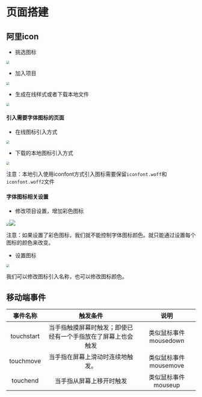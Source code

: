 

# 页面搭建

## 阿里icon

- 挑选图标

<img src="https://woniumd.oss-cn-hangzhou.aliyuncs.com/web/wangjidong/20220914232039.png" style="zoom:50%;" />

- 加入项目

<img src="https://woniumd.oss-cn-hangzhou.aliyuncs.com/web/wangjidong/20220914232041.png" style="zoom:50%;" />

- 生成在线样式或者下载本地文件

<img src="https://woniumd.oss-cn-hangzhou.aliyuncs.com/web/wangjidong/20220914232040.png" style="zoom:50%;" />

#### 引入需要字体图标的页面

- 在线图标引入方式

<img src="https://woniumd.oss-cn-hangzhou.aliyuncs.com/web/wangjidong/20220914232045.png" style="zoom:50%;" />

- 下载的本地图标引入方式

<img src="https://woniumd.oss-cn-hangzhou.aliyuncs.com/web/wangjidong/20220914232042.png" style="zoom:50%;" />

注意：本地引入使用iconfont方式引入图标需要保留`iconfont.woff`和`iconfont.woff2`文件

#### 字体图标相关设置

- 修改项目设置，增加彩色图标

<img src="https://woniumd.oss-cn-hangzhou.aliyuncs.com/web/wangjidong/20220914232044.png" style="zoom:50%;" />![](https://woniumd.oss-cn-hangzhou.aliyuncs.com/web/wangjidong/20220914232043.png)

注意：如果设置了彩色图标，我们就不能控制字体图标颜色。就只能通过设置每个图标的颜色来改变。

- 设置图标

<img src="https://woniumd.oss-cn-hangzhou.aliyuncs.com/web/wangjidong/20220914232043.png" style="zoom:50%;" />

我们可以修改图标引入名称，也可以修改图标颜色。

## 移动端事件

|  事件名称  |                           触发条件                           |          说明           |
| :--------: | :----------------------------------------------------------: | :---------------------: |
| touchstart | 当手指触摸屏幕时触发；即使已经有一个手指放在了屏幕上也会触发 | 类似鼠标事件  mousedown |
| touchmove  |               当手指在屏幕上滑动时连续地触发。               | 类似鼠标事件  mousemove |
|  touchend  |                   当手指从屏幕上移开时触发                   |  类似鼠标事件  mouseup  |

